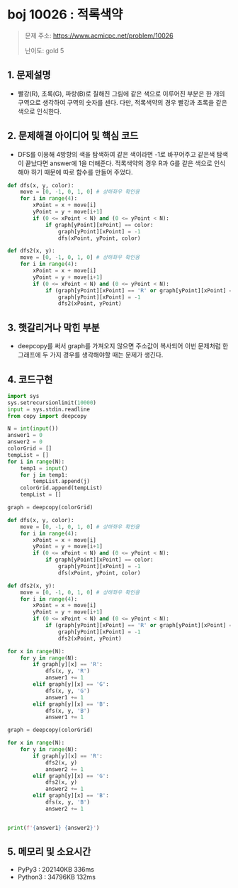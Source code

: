 # boj 10026 : 적록색약
> 문제 주소: https://www.acmicpc.net/problem/10026
> 
> 난이도: gold 5

## 1. 문제설명
- 빨강(R), 초록(G), 파랑(B)로 칠해진 그림에 같은 색으로 이루어진 부분은 한 개의 구역으로 생각하여 
구역의 숫자를 센다. 다만, 적록색약의 경우 빨강과 초록을 같은색으로 인식한다.

## 2. 문제해결 아이디어 및 핵심 코드
- DFS를 이용해 4방향의 색을 탐색하여 같은 색이라면 -1로 바꾸어주고 같은색 탐색이 끝났다면 answer에 1을
더해준다. 적록색약의 경우 R과 G를 같은 색으로 인식해야 하기 때문에 따로 함수를 만들어 주었다.
  
```python
def dfs(x, y, color):
    move = [0, -1, 0, 1, 0] # 상하좌우 확인용
    for i in range(4):
        xPoint = x + move[i]
        yPoint = y + move[i+1]
        if (0 <= xPoint < N) and (0 <= yPoint < N):
            if graph[yPoint][xPoint] == color:
                graph[yPoint][xPoint] = -1
                dfs(xPoint, yPoint, color)

def dfs2(x, y):
    move = [0, -1, 0, 1, 0] # 상하좌우 확인용
    for i in range(4):
        xPoint = x + move[i]
        yPoint = y + move[i+1]
        if (0 <= xPoint < N) and (0 <= yPoint < N):
            if (graph[yPoint][xPoint] == 'R' or graph[yPoint][xPoint] == 'G'):
                graph[yPoint][xPoint] = -1
                dfs2(xPoint, yPoint)
```

## 3. 햇갈리거나 막힌 부분
- deepcopy를 써서 graph를 가져오지 않으면 주소값이 복사되어 이번 문제처럼 한 그래프에 두 가지 경우를 
생각해야할 때는 문제가 생긴다.

## 4. 코드구현
``` python
import sys
sys.setrecursionlimit(10000)
input = sys.stdin.readline
from copy import deepcopy

N = int(input())
answer1 = 0
answer2 = 0
colorGrid = []
tempList = []
for i in range(N):
    temp1 = input()
    for j in temp1:
        tempList.append(j)
    colorGrid.append(tempList)
    tempList = []

graph = deepcopy(colorGrid)

def dfs(x, y, color):
    move = [0, -1, 0, 1, 0] # 상하좌우 확인용
    for i in range(4):
        xPoint = x + move[i]
        yPoint = y + move[i+1]
        if (0 <= xPoint < N) and (0 <= yPoint < N):
            if graph[yPoint][xPoint] == color:
                graph[yPoint][xPoint] = -1
                dfs(xPoint, yPoint, color)

def dfs2(x, y):
    move = [0, -1, 0, 1, 0] # 상하좌우 확인용
    for i in range(4):
        xPoint = x + move[i]
        yPoint = y + move[i+1]
        if (0 <= xPoint < N) and (0 <= yPoint < N):
            if (graph[yPoint][xPoint] == 'R' or graph[yPoint][xPoint] == 'G'):
                graph[yPoint][xPoint] = -1
                dfs2(xPoint, yPoint)

for x in range(N):
    for y in range(N):
        if graph[y][x] == 'R':
            dfs(x, y, 'R')
            answer1 += 1
        elif graph[y][x] == 'G':
            dfs(x, y, 'G')
            answer1 += 1
        elif graph[y][x] == 'B':
            dfs(x, y, 'B')
            answer1 += 1

graph = deepcopy(colorGrid)

for x in range(N):
    for y in range(N):
        if graph[y][x] == 'R':
            dfs2(x, y)
            answer2 += 1
        elif graph[y][x] == 'G':
            dfs2(x, y)
            answer2 += 1
        elif graph[y][x] == 'B':
            dfs(x, y, 'B')
            answer2 += 1


print(f'{answer1} {answer2}')
```
## 5. 메모리 및 소요시간
- PyPy3 :   202140KB	336ms
- Python3 : 34796KB 	132ms